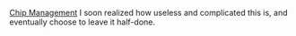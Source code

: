 [Chip Management](https://tonytonybalony.github.io/poker/)
I soon realized how useless and complicated this is, and eventually choose to leave it half-done.
